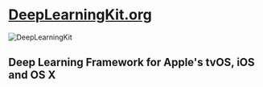 # [DeepLearningKit.org](http://deeplearningkit.org)

![DeepLearningKit](http://deeplearningkit.github.io/DeepLearningKit/imgs/DeepLearningKitWebLogo.png)

## Deep Learning Framework for Apple's tvOS, iOS and OS X


